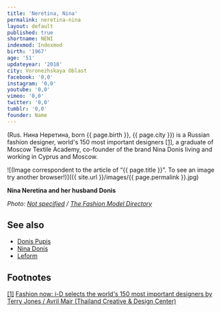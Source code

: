 ```yaml
---
title: 'Neretina, Nina'
permalink: neretina-nina
layout: default
published: true
shortname: NENI
indexmod: Indexmod
birth: '1967'
age: '51'
updateyear: '2018'
city: Voronezhskaya Oblast
facebook: '0,0'
instagram: '0,0'
youtube: '0,0'
vimeo: '0,0'
twitter: '0,0'
tumblr: '0,0'
founder: Name
---
```

(Rus. Нина Неретина, born {{ page.birth }}, {{ page.city }}) is a Russian fashion designer, world's 150 most important designers <span id="a1">[\[1\]](#f1)</span>, a graduate of Moscow Textile Academy, co-founder of the brand Nina Donis living and working in Cyprus and Moscow. 

![(Image correspondent to the article of “{{ page.title }}”. To see an image try another browser!)]({{ site.url }}/images/{{ page.permalink }}.jpg)

**Nina Neretina and her husband Donis**

*Photo: [Not specified](index) / [The Fashion Model Directory](http://www.fashionmodeldirectory.com/designers/nina-neretina--donis-poupis/)*

## See also

+ [Donis Pupis](index)
+ [Nina Donis](index)
+ [Leform](leform)

## Footnotes

[[1]](#a1) <span id="f1"></span> [Fashion now: i-D selects the world's 150 most important designers
by  Terry Jones / Avril Mair (Thailand Creative & Design Center)](http://library.tcdc.or.th/record/view/b00000260)
